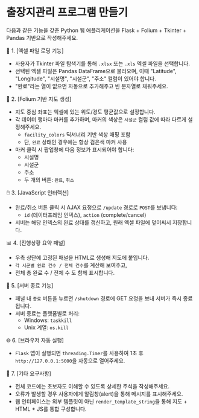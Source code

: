 # 출장지관리 프로그램 만들기
다음과 같은 기능을 갖춘 Python 웹 애플리케이션을 Flask + Folium + Tkinter + Pandas 기반으로 작성해주세요.

📁 1. [엑셀 파일 로딩 기능]
- 사용자가 Tkinter 파일 탐색기를 통해 `.xlsx` 또는 `.xls` 엑셀 파일을 선택합니다.
- 선택된 엑셀 파일은 Pandas DataFrame으로 불러오며, 이때 "Latitude", "Longitude", "시설명", "시설군", "주소" 컬럼이 있어야 합니다.
- "완료"라는 열이 없으면 자동으로 추가해주고 빈 문자열로 채워주세요.

📍 2. [Folium 기반 지도 생성]
- 지도 중심 좌표는 엑셀에 있는 위도/경도 평균값으로 설정합니다.
- 각 데이터 행마다 마커를 추가하며, 마커의 색상은 `시설군` 컬럼 값에 따라 다르게 설정해주세요.
  - `facility_colors` 딕셔너리 기반 색상 매핑 포함
  - 단, `완료` 상태인 경우에는 항상 검은색 마커 사용
- 마커 클릭 시 팝업창에 다음 정보가 표시되어야 합니다:
  - 시설명
  - 시설군
  - 주소
  - 두 개의 버튼: `완료`, `취소`

🖱️ 3. [JavaScript 인터랙션]
- 완료/취소 버튼 클릭 시 AJAX 요청으로 `/update` 경로로 `POST`를 보냅니다:
  - `id` (데이터프레임 인덱스), `action` (complete/cancel)
- 서버는 해당 인덱스의 완료 상태를 갱신하고, 원래 엑셀 파일에 덮어써서 저장합니다.

📊 4. [진행상황 요약 패널]
- 우측 상단에 고정된 패널을 HTML로 생성해 지도에 붙입니다.
- `각 시군별 완료 건수 / 전체 건수`를 계산해 보여주고,
- 전체 총 완료 수 / 전체 수 도 함께 표시합니다.

🧨 5. [서버 종료 기능]
- 패널 내 `종료` 버튼을 누르면 `/shutdown` 경로에 GET 요청을 보내 서버가 즉시 종료됩니다.
- 서버 종료는 플랫폼별로 처리:
  - Windows: `taskkill`
  - Unix 계열: `os.kill`

🌐 6. [브라우저 자동 실행]
- `Flask` 앱이 실행되면 `threading.Timer`를 사용하여 1초 후 `http://127.0.0.1:5000`을 자동으로 열어주세요.

📌 7. [기타 요구사항]
- 전체 코드에는 초보자도 이해할 수 있도록 상세한 주석을 작성해주세요.
- 오류가 발생할 경우 사용자에게 알림창(alert)을 통해 메시지를 표시해주세요.
- 웹 인터페이스는 외부 템플릿이 아닌 `render_template_string`을 통해 지도 + HTML + JS를 통합 구성합니다.
